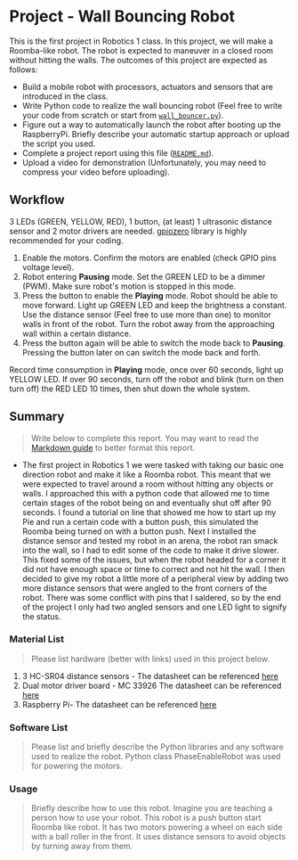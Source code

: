 # Project - Wall Bouncing Robot

This is the first project in Robotics 1 class. In this project, we will make a Roomba-like robot. The robot is expected to maneuver in a closed room without hitting the walls. The outcomes of this project are expected as follows:
- Build a mobile robot with processors, actuators and sensors that are introduced in the class.
- Write Python code to realize the wall bouncing robot (Feel free to write your code from scratch or start from [`wall_bouncer.py`](https://github.com/linzhangUCA/project_template-wall_bouncer/blob/main/wall_bouncer.py)).
- Figure out a way to automatically launch the robot after booting up the RaspberryPi. Briefly describe your automatic startup approach or upload the script you used.  
- Complete a project report using this file ([`README.md`](https://github.com/linzhangUCA/project_template-wall_bouncer/blob/main/README.md)).
- Upload a video for demonstration (Unfortunately, you may need to compress your video before uploading).

## Workflow
3 LEDs (GREEN, YELLOW, RED), 1 button, (at least) 1 ultrasonic distance sensor and 2 motor drivers are needed. [gpiozero](https://gpiozero.readthedocs.io/en/stable/) library is highly recommended for your coding.
1. Enable the motors. Confirm the motors are enabled (check GPIO pins voltage level). 
2. Robot entering **Pausing** mode. Set the GREEN LED to be a dimmer (PWM). Make sure robot's motion is stopped in this mode.
3. Press the button to enable the **Playing** mode. Robot should be able to move forward. Light up GREEN LED and keep the brightness a constant. Use the distance sensor (Feel free to use more than one) to monitor walls in front of the robot. Turn the robot away from the approaching wall within a certain distance.
4. Press the button again will be able to switch the mode back to **Pausing**. Pressing the button later on can switch the mode back and forth. 

Record time consumption in **Playing** mode, once over 60 seconds, light up YELLOW LED. If over 90 seconds, turn off the robot and blink (turn on then turn off) the RED LED 10 times, then shut down the whole system.

## Summary
> Write below to complete this report. You may want to read the [Markdown guide](https://guides.github.com/features/mastering-markdown/) to better format this report.
- The first project in Robotics 1 we were tasked with taking our basic one direction robot and make it like a Roomba robot. This meant that we were expected to travel around a room without hitting any objects or walls. I approached this with a python code that allowed me to time certain stages of the robot being on and eventually shut off after 90 seconds. I found a tutorial on line that showed me how to start up my Pie and run a certain code with a button push, this simulated the Roomba being turned on with a button push. Next I installed the distance sensor and tested my robot in an arena, the robot ran smack into the wall, so I had to edit some of the code to make it drive slower. This fixed some of the issues, but when the robot headed for a corner it did not have enough space or time to correct and not hit the wall. I then decided to give my robot a little more of a peripheral view by adding two more distance sensors that were angled to the front corners of the robot. There was some conflict with pins that I saldered, so by the end of the project I only had two angled sensors and one LED light to signify the status.
### Material List
> Please list hardware (better with links) used in this project below.  
1. 3 HC-SR04 distance sensors - The datasheet can be referenced [here](https://www.digikey.com/htmldatasheets/production/1979760/0/0/1/hc-sr04.html?utm_adgroup=xGeneral&utm_source=google&utm_medium=cpc&utm_campaign=Dynamic%20Search_EN_Product&utm_term=&utm_content=xGeneral&gclid=Cj0KCQiAtJeNBhCVARIsANJUJ2FJg9IsgiI7bnsw0c3iY6SEr15C9du0w1hiRknYCaaOv6_ynUiBACkaAi8oEALw_wcB)
2. Dual motor driver board - MC 33926 The datasheet can be referenced [here](https://www.pololu.com/product/1212)
3. Raspberry Pi- The datasheet can be referenced [here](https://www.pololu.com/product/2797)
### Software List
> Please list and briefly describe the Python libraries and any software used to realize the robot.
Python class PhaseEnableRobot was used for powering the motors.
### Usage
> Briefly describe how to use this robot. Imagine you are teaching a person how to use your robot.
This robot is a push button start Roomba like robot. It has two motors powering a wheel on each side with a ball roller in the front. It uses distance sensors to avoid objects by turning away from them. 

